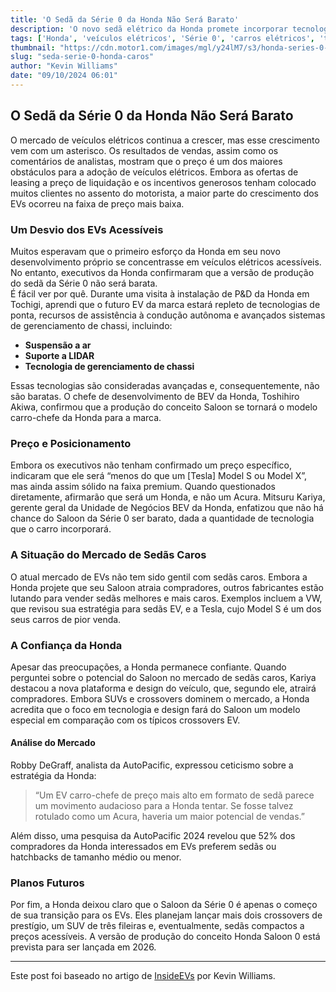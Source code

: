 ```yaml
---
title: 'O Sedã da Série 0 da Honda Não Será Barato'
description: 'O novo sedã elétrico da Honda promete incorporar tecnologias avançadas, mas seus preços poderão ser um obstáculo para a adoção.'
tags: ['Honda', 'veículos elétricos', 'Série 0', 'carros elétricos', 'tecnologia']
thumbnail: "https://cdn.motor1.com/images/mgl/y24lM7/s3/honda-series-0-price-topshot.jpg"
slug: "seda-serie-0-honda-caros"
author: "Kevin Williams"
date: "09/10/2024 06:01"
---
```


## O Sedã da Série 0 da Honda Não Será Barato

O mercado de veículos elétricos continua a crescer, mas esse crescimento vem com um asterisco. Os resultados de vendas, assim como os comentários de analistas, mostram que o preço é um dos maiores obstáculos para a adoção de veículos elétricos. Embora as ofertas de leasing a preço de liquidação e os incentivos generosos tenham colocado muitos clientes no assento do motorista, a maior parte do crescimento dos EVs ocorreu na faixa de preço mais baixa.

### Um Desvio dos EVs Acessíveis

Muitos esperavam que o primeiro esforço da Honda em seu novo desenvolvimento próprio se concentrasse em veículos elétricos acessíveis. No entanto, executivos da Honda confirmaram que a versão de produção do sedã da Série 0 não será barata.  
É fácil ver por quê. Durante uma visita à instalação de P&D da Honda em Tochigi, aprendi que o futuro EV da marca estará repleto de tecnologias de ponta, recursos de assistência à condução autônoma e avançados sistemas de gerenciamento de chassi, incluindo:

- **Suspensão a ar**
- **Suporte a LIDAR**
- **Tecnologia de gerenciamento de chassi**

Essas tecnologias são consideradas avançadas e, consequentemente, não são baratas. O chefe de desenvolvimento de BEV da Honda, Toshihiro Akiwa, confirmou que a produção do conceito Saloon se tornará o modelo carro-chefe da Honda para a marca.

### Preço e Posicionamento

Embora os executivos não tenham confirmado um preço específico, indicaram que ele será “menos do que um [Tesla] Model S ou Model X”, mas ainda assim sólido na faixa premium. Quando questionados diretamente, afirmarão que será um Honda, e não um Acura. Mitsuru Kariya, gerente geral da Unidade de Negócios BEV da Honda, enfatizou que não há chance do Saloon da Série 0 ser barato, dada a quantidade de tecnologia que o carro incorporará.

### A Situação do Mercado de Sedãs Caros

O atual mercado de EVs não tem sido gentil com sedãs caros. Embora a Honda projete que seu Saloon atraia compradores, outros fabricantes estão lutando para vender sedãs melhores e mais caros. Exemplos incluem a VW, que revisou sua estratégia para sedãs EV, e a Tesla, cujo Model S é um dos seus carros de pior venda.

### A Confiança da Honda

Apesar das preocupações, a Honda permanece confiante. Quando perguntei sobre o potencial do Saloon no mercado de sedãs caros, Kariya destacou a nova plataforma e design do veículo, que, segundo ele, atrairá compradores. Embora SUVs e crossovers dominem o mercado, a Honda acredita que o foco em tecnologia e design fará do Saloon um modelo especial em comparação com os típicos crossovers EV.

#### Análise do Mercado

Robby DeGraff, analista da AutoPacific, expressou ceticismo sobre a estratégia da Honda:
> “Um EV carro-chefe de preço mais alto em formato de sedã parece um movimento audacioso para a Honda tentar. Se fosse talvez rotulado como um Acura, haveria um maior potencial de vendas.” 

Além disso, uma pesquisa da AutoPacific 2024 revelou que 52% dos compradores da Honda interessados em EVs preferem sedãs ou hatchbacks de tamanho médio ou menor.

### Planos Futuros

Por fim, a Honda deixou claro que o Saloon da Série 0 é apenas o começo de sua transição para os EVs. Eles planejam lançar mais dois crossovers de prestígio, um SUV de três fileiras e, eventualmente, sedãs compactos a preços acessíveis. A versão de produção do conceito Honda Saloon 0 está prevista para ser lançada em 2026.

---
Este post foi baseado no artigo de [InsideEVs](https://insideevs.com/news/736578/honda-series-0-ev-price/) por Kevin Williams.